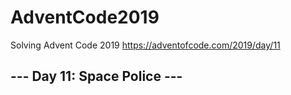 # AdventCode2019

Solving Advent Code 2019
https://adventofcode.com/2019/day/11

## --- Day 11: Space Police ---
